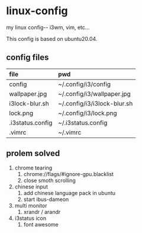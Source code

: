 # linux-config

my linux config-- i3wm, vim, etc...

This config is based on ubuntu20.04.

## config files

| file             | pwd                         |
| :--------------- | :-------------------------- |
| config           | ~/.config/i3/config         |
| wallpaper.jpg    | ~/.config/i3/wallpaper.jpg  |
| i3lock-blur.sh   | ~/.config/i3/i3lock-blur.sh |
| lock.png         | ~/.config/i3/lock.png       |
| .i3status.config | ~/.i3status.config          |
| .vimrc           | ~/.vimrc                    |

## prolem solved

1. chrome tearing
   1. chrome://flags/#ignore-gpu.blacklist
   2. close smoth scrolling
2. chinese input
   1. add chinese language pack in ubuntu
   2. start ibus-dameon
3. multi monitor
   1. xrandr / arandr
4. i3status icon
   1. font awesome

